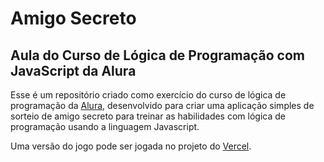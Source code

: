 # Amigo Secreto

## Aula do Curso de Lógica de Programação com JavaScript da Alura

Esse é um repositório criado como exercício do curso de lógica de programação da [Alura](https://www.alura.com.br/), desenvolvido para criar uma aplicação simples de sorteio de amigo secreto para treinar as habilidades com lógica de programação usando a linguagem Javascript.

Uma versão do jogo pode ser jogada no projeto do [Vercel](https://amigo-secreto-orcin.vercel.app/).
